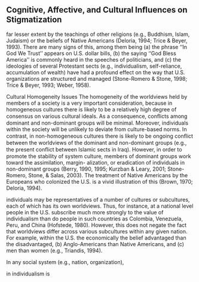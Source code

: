 ## Cognitive, Affective, and Cultural Inﬂuences on Stigmatization

far lesser extent by the teachings of other religions (e.g., Buddhism, Islam, Judaism) or the beliefs of Native Americans (Deloria, 1994; Trice & Beyer, 1993). There are many signs of this, among them being (a) the phrase ‘‘In God We Trust’’ appears on U.S. dollar bills, (b) the saying ‘‘God Bless America’’ is commonly heard in the speeches of politicians, and (c) the ideologies of several Protestant sects (e.g., individualism, self-reliance, accumulation of wealth) have had a profound effect on the way that U.S. organizations are structured and managed (Stone-Romero & Stone, 1998; Trice & Beyer, 1993; Weber, 1958).

Cultural Homogeneity Issues The homogeneity of the worldviews held by members of a society is a very important consideration, because in homogeneous cultures there is likely to be a relatively high degree of consensus on various cultural ideals. As a consequence, conﬂicts among dominant and non-dominant groups will be minimal. Moreover, individuals within the society will be unlikely to deviate from culture-based norms. In contrast, in non-homogeneous cultures there is likely to be ongoing conﬂict between the worldviews of the dominant and non-dominant groups (e.g., the present conﬂict between Islamic sects in Iraq). However, in order to promote the stability of system culture, members of dominant groups work toward the assimilation, margin- alization, or eradication of individuals in non-dominant groups (Berry, 1990, 1995; Kurzban & Leary, 2001; Stone-Romero, Stone, & Salas, 2003). The treatment of Native Americans by the Europeans who colonized the U.S. is a vivid illustration of this (Brown, 1970; Deloria, 1994).

individuals may be representatives of a number of cultures or subcultures, each of which has its own worldviews. Thus, for instance, at a national level people in the U.S. subscribe much more strongly to the value of individualism than do people in such countries as Colombia, Venezuela, Peru, and China (Hofstede, 1980). However, this does not negate the fact that worldviews differ across various subcultures within any given nation. For example, within the U.S. the economically the belief advantaged than the disadvantaged, (b) Anglo-Americans than Native Americans, and (c) men than women (e.g., Triandis, 1994).

In any social system (e.g., nation, organization),

in individualism is